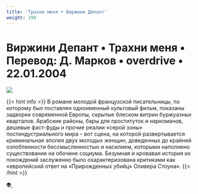 ```yaml
---
title: 'Трахни меня • Виржини Депант'
weight: 290
---
```


# Виржини Депант • **Трахни меня** • Перевод: Д. Марков • overdrive • 22.01.2004

![](/img/depant.gif)

{{< hint info >}}
В романе молодой французской писательницы, по которому был поставлен одноименный культовый фильм, показаны задворки современной Европы, скрытые блеском витрин буржуазных кварталов. Арабские районы, бары для проституток и наркоманов, дешевые фаст-фуды и прочие реалии «серой зоны» постиндустриального мира – вот сцена, на которой развертывается криминальная эпопея двух молодых женщин, доведенных до крайней озлобленности бессмысленностью и насилием, которыми наполнено существование на обочине социума. Безумная и кровавая история их похождений заслуженно было охарактеризована критиками как «европейский ответ на «Прирожденных убийц» Оливера Стоуна».
{{< /hint >}}


👽[ ](http://flibusta.is/b/261241)